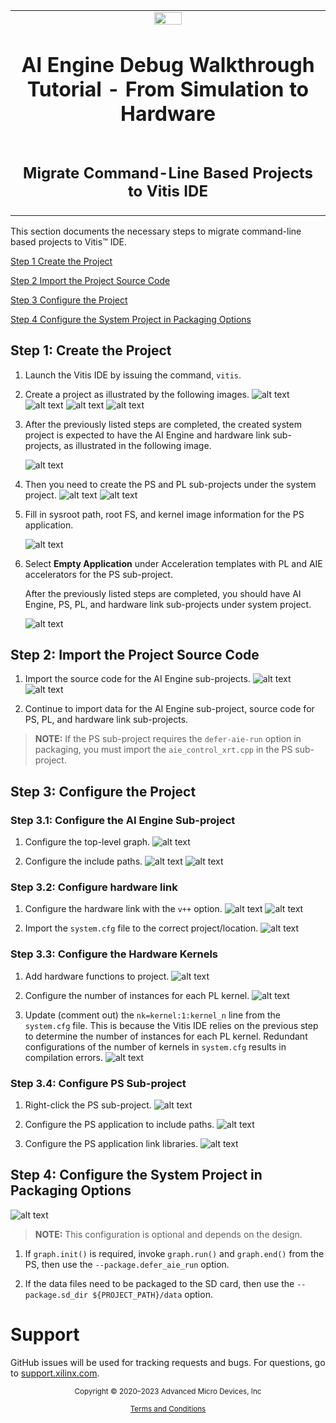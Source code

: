 ﻿<table class="sphinxhide" width="100%">
 <tr>
   <td align="center"><img src="https://raw.githubusercontent.com/Xilinx/Image-Collateral/main/xilinx-logo.png" width="30%"/><h1>AI Engine Debug Walkthrough Tutorial - From Simulation to Hardware</h1>
   </td>
 </tr>
 <tr>
 <td align="center"><h2>Migrate Command-Line Based Projects to Vitis IDE</h1>
 </td>
 </tr>
</table>

This section documents the necessary steps to migrate command-line based projects to Vitis™ IDE.

[Step 1 Create the Project](#step-1-create-the-project)

[Step 2 Import the Project Source Code](#step-2-import-the-project-source-code)

[Step 3 Configure the Project](#step-3-configure-the-project)

[Step 4 Configure the System Project in Packaging Options](#step-4-configure-the-system-project-in-packaging-options)

## Step 1: Create the Project

1. Launch the Vitis IDE by issuing the command, `vitis`.
2. Create a project as illustrated by the following images.
![alt text](images/po_new.png)
![alt text](images/po_platform.png)
![alt text](images/po_name.png)
![alt text](images/po_template.png)

3. After the previously listed steps are completed, the created system project is expected to have the AI Engine and hardware link sub-projects, as illustrated in the following image.

    ![alt text](images/po_system.png)

4. Then you need to create the PS and PL sub-projects under the system project.
    ![alt text](images/po_system_np.png)
    ![alt text](images/po_system_ps.png)

5. Fill in sysroot path, root FS, and kernel image information for the PS application.

    ![alt text](images/po_system_ps_sysroot.png)

6. Select **Empty Application** under Acceleration templates with PL and AIE accelerators for the PS sub-project.

    After the previously listed steps are completed, you should have AI Engine, PS, PL, and hardware link sub-projects under system project.

    ![alt text](images/po_expect_project.png)

## Step 2: Import the Project Source Code

1. Import the source code for the AI Engine sub-projects.
![alt text](images/po_import.png)
![alt text](images/po_import1.png)

2. Continue to import data for the AI Engine sub-project, source code for PS, PL, and hardware link sub-projects.

>**NOTE:** If the PS sub-project requires the `defer-aie-run` option in packaging, you must import the `aie_control_xrt.cpp` in the PS sub-project.

## Step 3: Configure the Project

### Step 3.1: Configure the AI Engine Sub-project

1. Configure the top-level graph.
![alt text](images/po_graph.png)

2. Configure the include paths.
![alt text](images/po_aie_c_config.png)
![alt text](images/po_aie_c_config1.png)

### Step 3.2: Configure hardware link

1. Configure the hardware link with the `v++` option.
![alt text](images/po_hw_config.png)
![alt text](images/po_hw_config1.png)

2. Import the `system.cfg` file to the correct project/location.
![alt text](images/po_hw_config2.png)

### Step 3.3: Configure the Hardware Kernels

1. Add hardware functions to project.
![alt text](images/po_hw_config3.png)

2. Configure the number of instances for each PL kernel.
![alt text](images/po_hw_config4.png)

3. Update (comment out) the `nk=kernel:1:kernel_n` line from the `system.cfg` file. This is because the Vitis IDE relies on the previous step to determine the number of instances for each PL kernel. Redundant configurations of the number of kernels in `system.cfg` results in compilation errors.
![alt text](images/po_hw_config5.png)

### Step 3.4: Configure PS Sub-project

1. Right-click the PS sub-project.
![alt text](images/po_ps_c_config.png)

2. Configure the PS application to include paths.
![alt text](images/po_ps_c_config2.png)

3. Configure the PS application link libraries.
![alt text](images/po_ps_c_config3.png)

## Step 4: Configure the System Project in Packaging Options

![alt text](images/po_system_config.png)

>**NOTE:** This configuration is optional and depends on the design.

1. If `graph.init()` is required, invoke `graph.run()` and `graph.end()` from the PS, then use the `--package.defer_aie_run` option.

2. If the data files need to be packaged to the SD card, then use the `--package.sd_dir ${PROJECT_PATH}/data` option.

# Support

GitHub issues will be used for tracking requests and bugs. For questions, go to [support.xilinx.com](https://support.xilinx.com/).

<p class="sphinxhide" align="center"><sub>Copyright © 2020–2023 Advanced Micro Devices, Inc</sub></p>

<p class="sphinxhide" align="center"><sup><a href="https://www.amd.com/en/corporate/copyright">Terms and Conditions</a></sup></p>
